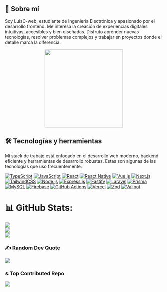 ## 👋 Sobre mí

Soy LuisC-web, estudiante de Ingeniería Electrónica y apasionado por el desarrollo frontend. Me interesa la creación de experiencias digitales intuitivas, accesibles y bien diseñadas. Disfruto aprender nuevas tecnologías, resolver problemas complejos y trabajar en proyectos donde el detalle marca la diferencia.
<div align="center">
  <img height="250" src="https://external-content.duckduckgo.com/iu/?u=https%3A%2F%2Fgifdb.com%2Fimages%2Fhigh%2Fpurple-cat-typing-at-work-n2ihfrdznlm2m5fc.gif&f=1&nofb=1&ipt=2b0153fe588ef5453a10b8126ac0f4262a861fab7cf1db3ea896fceefc75af38"  />
</div>

##  🛠️ Tecnologías y herramientas
Mi stack de trabajo está enfocado en el desarrollo web moderno, backend eficiente y herramientas de desarrollo robustas. Estas son algunas de las tecnologías que uso frecuentemente:

[![TypeScript](https://img.shields.io/badge/TypeScript-3178C6?style=for-the-badge&logo=typescript&logoColor=white)](https://www.typescriptlang.org/)
[![JavaScript](https://img.shields.io/badge/JavaScript-F7DF1E?style=for-the-badge&logo=javascript&logoColor=black)](https://developer.mozilla.org/es/docs/Web/JavaScript)
[![React](https://img.shields.io/badge/React-20232A?style=for-the-badge&logo=react&logoColor=61DAFB)](https://reactjs.org/)
[![React Native](https://img.shields.io/badge/React_Native-20232A?style=for-the-badge&logo=react&logoColor=61DAFB)](https://reactnative.dev/)
[![Vue.js](https://img.shields.io/badge/Vue.js-4FC08D?style=for-the-badge&logo=vue.js&logoColor=white)](https://vuejs.org/)
[![Next.js](https://img.shields.io/badge/Next.js-000000?style=for-the-badge&logo=nextdotjs&logoColor=white)](https://nextjs.org/)
[![TailwindCSS](https://img.shields.io/badge/TailwindCSS-06B6D4?style=for-the-badge&logo=tailwindcss&logoColor=white)](https://tailwindcss.com/)
[![Node.js](https://img.shields.io/badge/Node.js-339933?style=for-the-badge&logo=node.js&logoColor=white)](https://nodejs.org/)
[![Express.js](https://img.shields.io/badge/Express.js-000000?style=for-the-badge&logo=express&logoColor=white)](https://expressjs.com/)
[![Fastify](https://img.shields.io/badge/Fastify-000000?style=for-the-badge&logo=fastify&logoColor=white)](https://fastify.dev/)
[![Laravel](https://img.shields.io/badge/Laravel-FF2D20?style=for-the-badge&logo=laravel&logoColor=white)](https://laravel.com/)
[![Prisma](https://img.shields.io/badge/Prisma-2D3748?style=for-the-badge&logo=prisma&logoColor=white)](https://www.prisma.io/)
[![MySQL](https://img.shields.io/badge/MySQL-4479A1?style=for-the-badge&logo=mysql&logoColor=white)](https://www.mysql.com/)
[![Firebase](https://img.shields.io/badge/Firebase-FFCA28?style=for-the-badge&logo=firebase&logoColor=black)](https://firebase.google.com/)
[![GitHub Actions](https://img.shields.io/badge/GitHub_Actions-2088FF?style=for-the-badge&logo=github-actions&logoColor=white)](https://github.com/features/actions)
[![Vercel](https://img.shields.io/badge/Vercel-000000?style=for-the-badge&logo=vercel&logoColor=white)](https://vercel.com/)
[![Zod](https://img.shields.io/badge/Zod-3E82F7?style=for-the-badge&logo=typescript&logoColor=white)](https://zod.dev/)
[![Valibot](https://img.shields.io/badge/Valibot-0C4A6E?style=for-the-badge&logo=typescript&logoColor=white)](https://valibot.dev/)
# 📊 GitHub Stats:
![](https://github-readme-stats.vercel.app/api?username=LuisC-web&theme=dracula&hide_border=false&include_all_commits=true&count_private=true)<br/>
![](https://github-readme-streak-stats.herokuapp.com/?user=LuisC-web&theme=dracula&hide_border=false)<br/>
![](https://github-readme-stats.vercel.app/api/top-langs/?username=LuisC-web&theme=dracula&hide_border=false&include_all_commits=true&count_private=true&layout=compact)

### ✍️ Random Dev Quote
![](https://quotes-github-readme.vercel.app/api?type=horizontal&theme=radical)
### 🔝 Top Contributed Repo
![](https://github-contributor-stats.vercel.app/api?username=LuisC-web&limit=5&theme=nord&combine_all_yearly_contributions=true)
